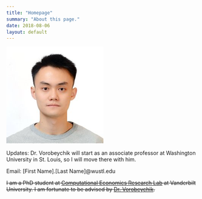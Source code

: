 ```yaml
---
title: "Homepage"
summary: "About this page."
date: 2018-08-06
layout: default
---
```

![Researcher Portrait](assets/images/SixieYu.jpg)


Updates: Dr. Vorobeychik will start as an associate professor at Washington University in St. Louis, so I will move there with him. 

Email: \[First Name\].\[Last Name\]@wustl.edu

<s>I am a PhD student at [Computational Economics Research Lab](https://my.vanderbilt.edu/cerl/) at Vanderbilt University. I am fortunate to be advised by [Dr. Vorobeychik](http://vorobeychik.com/). </s> 

<br>


